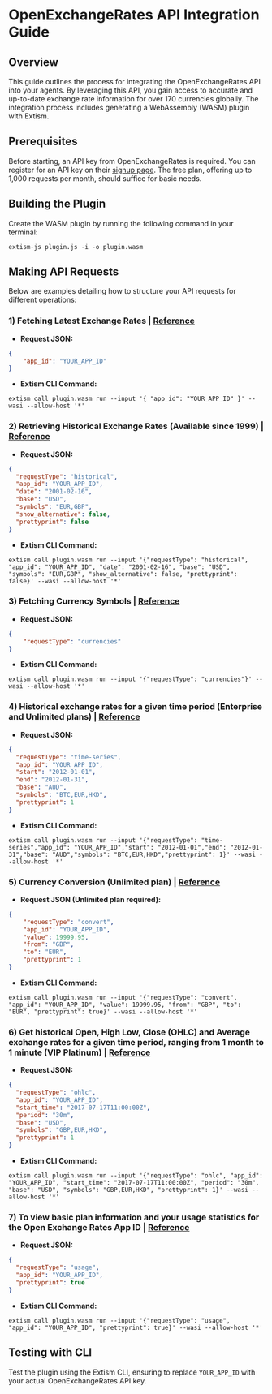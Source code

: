 # OpenExchangeRates API Integration Guide

## Overview

This guide outlines the process for integrating the OpenExchangeRates API into your agents. By leveraging this API, you gain access to accurate and up-to-date exchange rate information for over 170 currencies globally. The integration process includes generating a WebAssembly (WASM) plugin with Extism.

## Prerequisites

Before starting, an API key from OpenExchangeRates is required. You can register for an API key on their [signup page](https://openexchangerates.org/signup/developer). The free plan, offering up to 1,000 requests per month, should suffice for basic needs.

## Building the Plugin

Create the WASM plugin by running the following command in your terminal:

```shell
extism-js plugin.js -i -o plugin.wasm
```

## Making API Requests

Below are examples detailing how to structure your API requests for different operations:

### 1) Fetching Latest Exchange Rates | [Reference](https://docs.openexchangerates.org/reference/latest-json)

- **Request JSON:**

```json
{ 
    "app_id": "YOUR_APP_ID"
}
```

- **Extism CLI Command:**

```shell
extism call plugin.wasm run --input '{ "app_id": "YOUR_APP_ID" }' --wasi --allow-host '*'
```

### 2) Retrieving Historical Exchange Rates (Available since 1999) | [Reference](https://docs.openexchangerates.org/reference/historical-json)

- **Request JSON:**

```json
{
  "requestType": "historical",
  "app_id": "YOUR_APP_ID",
  "date": "2001-02-16",
  "base": "USD",
  "symbols": "EUR,GBP",
  "show_alternative": false,
  "prettyprint": false
}
```

- **Extism CLI Command:**

```shell
extism call plugin.wasm run --input '{"requestType": "historical", "app_id": "YOUR_APP_ID", "date": "2001-02-16", "base": "USD", "symbols": "EUR,GBP", "show_alternative": false, "prettyprint": false}' --wasi --allow-host '*'
```

### 3) Fetching Currency Symbols | [Reference](https://docs.openexchangerates.org/reference/currencies-json)

- **Request JSON:**

```json
{
    "requestType": "currencies"
}
```

- **Extism CLI Command:**

```shell
extism call plugin.wasm run --input '{"requestType": "currencies"}' --wasi --allow-host '*'
```

### 4) Historical exchange rates for a given time period (Enterprise and Unlimited plans) | [Reference](https://docs.openexchangerates.org/reference/time-series-json)

- **Request JSON:**

```json
{
  "requestType": "time-series",
  "app_id": "YOUR_APP_ID",
  "start": "2012-01-01",
  "end": "2012-01-31",
  "base": "AUD",
  "symbols": "BTC,EUR,HKD",
  "prettyprint": 1
}
```
- **Extism CLI Command:**

```shell
extism call plugin.wasm run --input '{"requestType": "time-series","app_id": "YOUR_APP_ID","start": "2012-01-01","end": "2012-01-31","base": "AUD","symbols": "BTC,EUR,HKD","prettyprint": 1}' --wasi --allow-host '*'
```

### 5) Currency Conversion (Unlimited plan) | [Reference](https://docs.openexchangerates.org/reference/convert)

- **Request JSON (Unlimited plan required):**

```json
{
    "requestType": "convert", 
    "app_id": "YOUR_APP_ID", 
    "value": 19999.95, 
    "from": "GBP", 
    "to": "EUR", 
    "prettyprint": 1
}
```

- **Extism CLI Command:**

```shell
extism call plugin.wasm run --input '{"requestType": "convert", "app_id": "YOUR_APP_ID", "value": 19999.95, "from": "GBP", "to": "EUR", "prettyprint": true}' --wasi --allow-host '*'
```

### 6) Get historical Open, High Low, Close (OHLC) and Average exchange rates for a given time period, ranging from 1 month to 1 minute (VIP Platinum) | [Reference](https://docs.openexchangerates.org/reference/ohlc-json)

- **Request JSON:**

```json
{
  "requestType": "ohlc",
  "app_id": "YOUR_APP_ID",
  "start_time": "2017-07-17T11:00:00Z",
  "period": "30m",
  "base": "USD",
  "symbols": "GBP,EUR,HKD",
  "prettyprint": 1
}
```

- **Extism CLI Command:**

```shell
extism call plugin.wasm run --input '{"requestType": "ohlc", "app_id": "YOUR_APP_ID", "start_time": "2017-07-17T11:00:00Z", "period": "30m", "base": "USD", "symbols": "GBP,EUR,HKD", "prettyprint": 1}' --wasi --allow-host '*'
```

### 7) To view basic plan information and your usage statistics for the Open Exchange Rates App ID | [Reference](https://docs.openexchangerates.org/reference/usage-json)

- **Request JSON:**

```json
{
  "requestType": "usage",
  "app_id": "YOUR_APP_ID",
  "prettyprint": true
}
```

- **Extism CLI Command:**

```shell
extism call plugin.wasm run --input '{"requestType": "usage", "app_id": "YOUR_APP_ID", "prettyprint": true}' --wasi --allow-host '*'
```

## Testing with CLI

Test the plugin using the Extism CLI, ensuring to replace `YOUR_APP_ID` with your actual OpenExchangeRates API key.